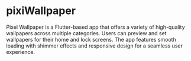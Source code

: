 # pixiWallpaper
Pixel Wallpaper is a Flutter-based app that offers a variety of high-quality wallpapers across multiple categories. Users can preview and set wallpapers for their home and lock screens. The app features smooth loading with shimmer effects and responsive design for a seamless user experience.
